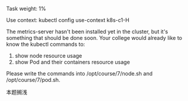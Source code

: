 Task weight: 1%

Use context: kubectl config use-context k8s-c1-H

The metrics-server hasn't been installed yet in the cluster, but it's something that should be done soon. Your college would already like to know the kubectl commands to:

1. show node resource usage
2. show Pod and their containers resource usage  

Please write the commands into /opt/course/7/node.sh and /opt/course/7/pod.sh.


本题搁浅